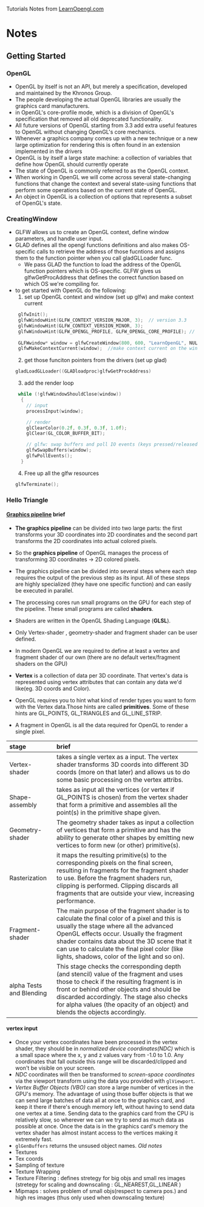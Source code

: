 Tutorials Notes from [LearnOpengl.com](https://learnopengl.com/)
# Notes
## Getting Started

### OpenGL
* OpenGL by itself is not an API, but merely a specification, developed and maintained by the Khronos Group.
* The people developing the actual OpenGL libraries are usually the graphics card manufacturers.
* in OpenGL's core-profile mode, which is a division of OpenGL's specification that removed all old deprecated functionality.
* All future versions of OpenGL starting from 3.3 add extra useful features to OpenGL without changing OpenGL's core mechanics.
* Whenever a graphics company comes up with a new technique or a new large optimization for rendering this is often found in an extension implemented in the drivers
* OpenGL is by itself a large state machine: a collection of variables that define how OpenGL should currently operate
* The state of OpenGL is commonly referred to as the OpenGL context.
* When working in OpenGL we will come across several state-changing functions that change the context and several state-using functions that perform some operations based on the current state of OpenGL.
* An object in OpenGL is a collection of options that represents a subset of OpenGL's state.

### CreatingWindow
* GLFW allows us to create an OpenGL context, define window parameters, and handle user input.
* GLAD defines all the opengl functions definitions and also makes OS-specific calls to retrieve the address of those fucntions and assigns them to the function pointer when you call gladGLLoader func.
  * We pass GLAD the function to load the address of the OpenGL function pointers which is OS-specific. GLFW gives us glfwGetProcAddress that defines the correct function based on which OS we're compiling for.
* to get started with OpenGL do the following:
  1. set up OpenGL context and window (set up glfw) and make context current
   ``` cpp
    glfwInit();
    glfwWindowHint(GLFW_CONTEXT_VERSION_MAJOR, 3);  // version 3.3
    glfwWindowHint(GLFW_CONTEXT_VERSION_MINOR, 3);
    glfwWindowHint(GLFW_OPENGL_PROFILE, GLFW_OPENGL_CORE_PROFILE); // core profile
    
    GLFWwindow* window = glfwCreateWindow(800, 600, "LearnOpenGL", NULL, NULL); //window and context
    glfwMakeContextCurrent(window);  //make context current on the window
   ```
  2. get those funciton pointers from the drivers (set up glad)
    ``` cpp
    gladLoadGLLoader((GLADloadproc)glfwGetProcAddress)
    ```
  3. add the render loop 
    ``` cpp
     while (!glfwWindowShouldClose(window))
      {
        // input
        processInput(window);

        // render
        glClearColor(0.2f, 0.3f, 0.3f, 1.0f);
        glClear(GL_COLOR_BUFFER_BIT);

        // glfw: swap buffers and poll IO events (keys pressed/released, mouse moved etc.)
        glfwSwapBuffers(window);
        glfwPollEvents();
      }

    ```
  4. Free up all the glfw resources
    ``` cpp
    glfwTerminate();
    ```
### Hello Triangle
#### [Graphics pipeline](https://learnopengl.com/img/getting-started/pipeline.png) brief
* **The graphics pipeline** can be divided into two large parts: the first transforms your 3D coordinates into 2D coordinates and the second part transforms the 2D coordinates into actual colored pixels.
* So the **graphics pipeline** of OpenGL manages the process of transforming 3D coordinates -> 2D colored pixels.
* The graphics pipeline can be divided into several steps where each step requires the output of the previous step as its input. All of these steps are highly specialized (they have one specific function) and can easily be executed in parallel.
* The processing cores run small programs on the GPU for each step of the pipeline. These small programs are called **shaders**.
* Shaders are written in the OpenGL Shading Language (**GLSL**).

* Only Vertex-shader , geometry-shader and fragment shader can be user defined.
* In modern OpenGL we are required to define at least a vertex and fragment shader of our own (there are no default vertex/fragment shaders on the GPU)
* **Vertex** is a collection of data per 3D coordinate. That vertex's data is represented using vertex attributes that can contain any data we'd like(eg. 3D coords and Color).
* OpenGL requires you to hint what kind of render types you want to form with the Vertex data.Those hints are called **primitives**. Some of these hints are GL_POINTS, GL_TRIANGLES and GL_LINE_STRIP.
* A fragment in OpenGL is all the data required for OpenGL to render a single pixel.

| stage | brief |
|:----- | :----- |
| Vertex-shader | takes a single vertex as a input. The vertex shader transforms 3D coords into different 3D coords (more on that later) and allows us to do some basic processing on the vertex attribs. | 
| Shape-assembly | takes as input all the vertices (or vertex if GL_POINTS is chosen) from the vertex shader that form a primitive and assembles all the point(s) in the primitive shape given. |
| Geometry-shader | The geometry shader takes as input a collection of vertices that form a primitive and has the ability to generate other shapes by emitting new vertices to form new (or other) primitive(s). |
| Rasterization | it maps the resulting primitive(s) to the corresponding pixels on the final screen, resulting in fragments for the fragment shader to use. Before the fragment shaders run, clipping is performed. Clipping discards all fragments that are outside your view, increasing performance. |
| Fragment-shader | The main purpose of the fragment shader is to calculate the final color of a pixel and this is usually the stage where all the advanced OpenGL effects occur. Usually the fragment shader contains data about the 3D scene that it can use to calculate the final pixel color (like lights, shadows, color of the light and so on). |
| alpha Tests and Blending | This stage checks the corresponding depth (and stencil) value of the fragment and uses those to check if the resulting fragment is in front or behind other objects and should be discarded accordingly. The stage also checks for alpha values (the opacity of an object) and blends the objects accordingly. |
#### vertex input
* Once your vertex coordinates have been processed in the vertex shader, they should be in *normalized device coordinates(NDC)* which is a small space where the x, y and z values vary from -1.0 to 1.0. Any coordinates that fall outside this range will be discarded/clipped and won't be visible on your screen.
* *NDC* coordinates will then be transformed to *screen-space coordinates* via the viewport transform using the data you provided with `glViewport`. 
* *Vertex Buffer Objects (VBO)* can store a large number of vertices in the GPU's memory. The advantage of using those buffer objects is that we can send large batches of data all at once to the graphics card, and keep it there if there's enough memory left, without having to send data one vertex at a time. Sending data to the graphics card from the CPU is relatively slow, so wherever we can we try to send as much data as possible at once. Once the data is in the graphics card's memory the vertex shader has almost instant access to the vertices making it extremely fast.
* `glGenBuffers` returns the unsused object names.
*Old notes*
* Textures
* Tex coords
* Sampling of texture
* Texture Wrapping
* Texture Filtering : defines stretegy for big objs and small res images (stretegy for scaling and downscaling : GL_NEAREST,GL_LINEAR )
* Mipmaps : solves problem of small objs(respect to camera pos.) and high res images (thus only used when downscaling texture)
